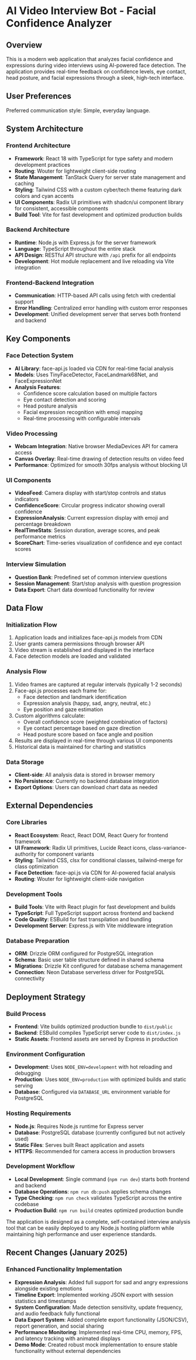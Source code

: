 # AI Video Interview Bot - Facial Confidence Analyzer

## Overview

This is a modern web application that analyzes facial confidence and expressions during video interviews using AI-powered face detection. The application provides real-time feedback on confidence levels, eye contact, head posture, and facial expressions through a sleek, high-tech interface.

## User Preferences

Preferred communication style: Simple, everyday language.

## System Architecture

### Frontend Architecture
- **Framework**: React 18 with TypeScript for type safety and modern development practices
- **Routing**: Wouter for lightweight client-side routing
- **State Management**: TanStack Query for server state management and caching
- **Styling**: Tailwind CSS with a custom cyber/tech theme featuring dark colors and cyan accents
- **UI Components**: Radix UI primitives with shadcn/ui component library for consistent, accessible components
- **Build Tool**: Vite for fast development and optimized production builds

### Backend Architecture
- **Runtime**: Node.js with Express.js for the server framework
- **Language**: TypeScript throughout the entire stack
- **API Design**: RESTful API structure with `/api` prefix for all endpoints
- **Development**: Hot module replacement and live reloading via Vite integration

### Frontend-Backend Integration
- **Communication**: HTTP-based API calls using fetch with credential support
- **Error Handling**: Centralized error handling with custom error responses
- **Development**: Unified development server that serves both frontend and backend

## Key Components

### Face Detection System
- **AI Library**: face-api.js loaded via CDN for real-time facial analysis
- **Models**: Uses TinyFaceDetector, FaceLandmark68Net, and FaceExpressionNet
- **Analysis Features**:
  - Confidence score calculation based on multiple factors
  - Eye contact detection and scoring
  - Head posture analysis
  - Facial expression recognition with emoji mapping
  - Real-time processing with configurable intervals

### Video Processing
- **Webcam Integration**: Native browser MediaDevices API for camera access
- **Canvas Overlay**: Real-time drawing of detection results on video feed
- **Performance**: Optimized for smooth 30fps analysis without blocking UI

### UI Components
- **VideoFeed**: Camera display with start/stop controls and status indicators
- **ConfidenceScore**: Circular progress indicator showing overall confidence
- **ExpressionAnalysis**: Current expression display with emoji and percentage breakdown
- **RealTimeStats**: Session duration, average scores, and peak performance metrics
- **ScoreChart**: Time-series visualization of confidence and eye contact scores

### Interview Simulation
- **Question Bank**: Predefined set of common interview questions
- **Session Management**: Start/stop analysis with question progression
- **Data Export**: Chart data download functionality for review

## Data Flow

### Initialization Flow
1. Application loads and initializes face-api.js models from CDN
2. User grants camera permissions through browser API
3. Video stream is established and displayed in the interface
4. Face detection models are loaded and validated

### Analysis Flow
1. Video frames are captured at regular intervals (typically 1-2 seconds)
2. Face-api.js processes each frame for:
   - Face detection and landmark identification
   - Expression analysis (happy, sad, angry, neutral, etc.)
   - Eye position and gaze estimation
3. Custom algorithms calculate:
   - Overall confidence score (weighted combination of factors)
   - Eye contact percentage based on gaze direction
   - Head posture score based on face angle and position
4. Results are displayed in real-time through various UI components
5. Historical data is maintained for charting and statistics

### Data Storage
- **Client-side**: All analysis data is stored in browser memory
- **No Persistence**: Currently no backend database integration
- **Export Options**: Users can download chart data as needed

## External Dependencies

### Core Libraries
- **React Ecosystem**: React, React DOM, React Query for frontend framework
- **UI Framework**: Radix UI primitives, Lucide React icons, class-variance-authority for component variants
- **Styling**: Tailwind CSS, clsx for conditional classes, tailwind-merge for class optimization
- **Face Detection**: face-api.js via CDN for AI-powered facial analysis
- **Routing**: Wouter for lightweight client-side navigation

### Development Tools
- **Build Tools**: Vite with React plugin for fast development and builds
- **TypeScript**: Full TypeScript support across frontend and backend
- **Code Quality**: ESBuild for fast transpilation and bundling
- **Development Server**: Express.js with Vite middleware integration

### Database Preparation
- **ORM**: Drizzle ORM configured for PostgreSQL integration
- **Schema**: Basic user table structure defined in shared schema
- **Migrations**: Drizzle Kit configured for database schema management
- **Connection**: Neon Database serverless driver for PostgreSQL connectivity

## Deployment Strategy

### Build Process
- **Frontend**: Vite builds optimized production bundle to `dist/public`
- **Backend**: ESBuild compiles TypeScript server code to `dist/index.js`
- **Static Assets**: Frontend assets are served by Express in production

### Environment Configuration
- **Development**: Uses `NODE_ENV=development` with hot reloading and debugging
- **Production**: Uses `NODE_ENV=production` with optimized builds and static serving
- **Database**: Configured via `DATABASE_URL` environment variable for PostgreSQL

### Hosting Requirements
- **Node.js**: Requires Node.js runtime for Express server
- **Database**: PostgreSQL database (currently configured but not actively used)
- **Static Files**: Serves built React application and assets
- **HTTPS**: Recommended for camera access in production browsers

### Development Workflow
- **Local Development**: Single command (`npm run dev`) starts both frontend and backend
- **Database Operations**: `npm run db:push` applies schema changes
- **Type Checking**: `npm run check` validates TypeScript across the entire codebase
- **Production Build**: `npm run build` creates optimized production bundle

The application is designed as a complete, self-contained interview analysis tool that can be easily deployed to any Node.js hosting platform while maintaining high performance and user experience standards.

## Recent Changes (January 2025)

### Enhanced Functionality Implementation
- **Expression Analysis**: Added full support for sad and angry expressions alongside existing emotions
- **Timeline Export**: Implemented working JSON export with session statistics and timestamps
- **System Configuration**: Made detection sensitivity, update frequency, and audio feedback fully functional
- **Data Export System**: Added complete export functionality (JSON/CSV), report generation, and social sharing
- **Performance Monitoring**: Implemented real-time CPU, memory, FPS, and latency tracking with animated displays
- **Demo Mode**: Created robust mock implementation to ensure stable functionality without external dependencies
